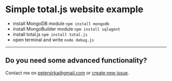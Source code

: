 # Simple total.js website example

- install MongoDB module `npm install mongodb`
- install MongoBuilder module `npm install sqlagent`
- install total.js `npm install total.js`
- open terminal and write `node debug.js`

---

## Do you need some advanced functionality?

Contact me on <petersirka@gmail.com> or [create new issue](https://github.com/totaljs/example/issues).